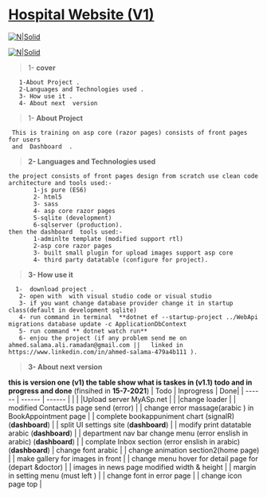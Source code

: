 # [Hospital  Website (V1)](http://ahmedsalamafci-001-site1.dtempurl.com/)

[![N|Solid](https://res.cloudinary.com/dxb44v7tw/image/upload/v1624804256/hospital/hospital1_bymgv5.jpg)](https://nodesource.com/products/nsolid)

[![N|Solid](https://res.cloudinary.com/dxb44v7tw/image/upload/v1624810510/hospital/dd_bjwfhs.jpg)](https://nodesource.com/products/nsolid)

>  1-  **cover** 
      
       1-About Project .
       2-Languages and Technologies used .
       3- How use it .
       4- About next  version    
>  1- **About Project**
  
     This is training on asp core (razor pages) consists of front pages for users 
     and  Dashboard  .
 
> **2- Languages and Technologies used**
    
    the project consists of front pages design from scratch use clean code architecture and tools used:-
           1-js pure (ES6)
           2- html5
           3- sass
           4- asp core razor pages
           5-sqlite (development)
           6-sqlserver (production).
    then the dashboard  tools used:-
           1-adminlte template (modified support rtl)
           2-asp core razor pages
           3- built small plugin for upload images support asp core
           4- third party datatable (configure for project).
           
> **3- How use it**
        
      1-  download project .
       2- open with  with visual studio code or visual studio
       3- if you want change database provider change it in startup class(default in development sqlite)
       4- run command in terminal  **dotnet ef --startup-project ../WebApi migrations database update -c ApplicationDbContext
       5- run command ** dotnet watch run** 
       6- enjou the project (if any problem send me on ahmed.salama.ali.ramadan@gmail.com ||   linked in https://www.linkedin.com/in/ahmed-salama-479a4b111 ).
> **3- About next  version**  


**this is version one (v1) the table show what is taskes in (v1.1) todo and in progress and   done** (finsihed  in **15-7-2021**)
  | Todo | Inprogress | Done|
| ------   | ------ | ------ |
|  |  |Upload server MyASp.net
|  |  |change loader 
|  |  modified ContactUs page send (error)
|  |  change error massage(arabic ) in BookAppointment page
|  |  complete bookappuniment chart (signalR) (**dashboard**)
|  |  split UI settings site  (**dashboard**)
|  |  modify print datatable arabic (**dashboard**)
|  |  department nav bar change menu (error enslish in arabic) (**dashboard**)
|  |  complate Inbox section (error enslish in arabic) (**dashboard**)
|  change font arabic  |
| change animation section2(home page)  | 
| make gallery for images in front   | 
| change menu hover for detail page for (depart &doctor)   | 
 | images in news page modified  width & height   | 
| margin in setting menu (must left )   | 
| change font in error page   | 
| change icon page top  | 
 

     
       
       
       
       
